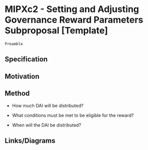 # MIPXc2 - Setting and Adjusting Governance Reward Parameters Subproposal [Template]
```
Preamble
```
## Specification

## Motivation

## Method 

* How much DAI will be distributed?

* What conditions must be met to be eligible for the reward?

* When will the DAI be distributed?

## Links/Diagrams 
